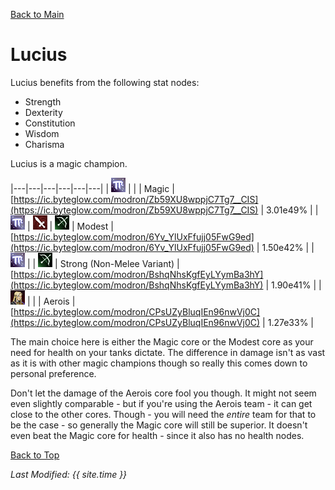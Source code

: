 [Back to Main](index.md)

# Lucius

Lucius benefits from the following stat nodes:
* Strength
* Dexterity
* Constitution
* Wisdom
* Charisma

Lucius is a magic champion.

|---|---|---|---|---|---|
| ![Magic Icon](images\magic.png) |   |   | Magic  | [https://ic.byteglow.com/modron/Zb59XU8wppjC7Tg7__CIS](https://ic.byteglow.com/modron/Zb59XU8wppjC7Tg7__CIS) | 3.01e49% |
| ![Magic Icon](images\magic.png) | ![Melee Icon](images\melee.png) | ![Ranged Icon](images\ranged.png) | Modest  | [https://ic.byteglow.com/modron/6Yv_YlUxFfujj05FwG9ed](https://ic.byteglow.com/modron/6Yv_YlUxFfujj05FwG9ed) | 1.50e42% |
| ![Magic Icon](images\magic.png) |   | ![Ranged Icon](images\ranged.png) | Strong (Non-Melee Variant) | [https://ic.byteglow.com/modron/BshqNhsKgfEyLYymBa3hY](https://ic.byteglow.com/modron/BshqNhsKgfEyLYymBa3hY) | 1.90e41% |
| ![Lucius Icon](images\lucius.png) |   |   | Aerois  | [https://ic.byteglow.com/modron/CPsUZyBluqIEn96nwVj0C](https://ic.byteglow.com/modron/CPsUZyBluqIEn96nwVj0C) | 1.27e33% |

The main choice here is either the Magic core or the Modest core as your need for health on your tanks dictate. The difference in damage isn't as vast as it is with other magic champions though so really this comes down to personal preference.

Don't let the damage of the Aerois core fool you though. It might not seem even slightly comparable - but if you're using the Aerois team - it can get close to the other cores. Though - you will need the *entire* team for that to be the case - so generally the Magic core will still be superior. It doesn't even beat the Magic core for health - since it also has no health nodes.

[Back to Top](#top)

*Last Modified: {{ site.time }}*